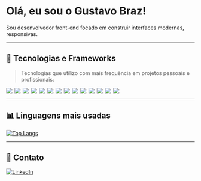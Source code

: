 # Olá, eu sou o Gustavo Braz!

Sou desenvolvedor front-end focado em construir interfaces modernas, responsivas.

---

## 🚀 Tecnologias e Frameworks

> Tecnologias que utilizo com mais frequência em projetos pessoais e profissionais:

<div style="display: flex; flex-wrap: wrap; gap: 6px; margin-top: 10px;">

<img src="https://img.shields.io/badge/HTML5-E34F26?style=for-the-badge&logo=html5&logoColor=white">
<img src="https://img.shields.io/badge/CSS3-1572B6?style=for-the-badge&logo=css3&logoColor=white">
<img src="https://img.shields.io/badge/JavaScript-323330?style=for-the-badge&logo=javascript&logoColor=F7DF1E">
<img src="https://img.shields.io/badge/TypeScript-007ACC?style=for-the-badge&logo=typescript&logoColor=white">
<img src="https://img.shields.io/badge/React-20232A?style=for-the-badge&logo=react&logoColor=61DAFB">
<img src="https://img.shields.io/badge/Next.js-000000?style=for-the-badge&logo=nextdotjs&logoColor=white">
<img src="https://img.shields.io/badge/Tailwind_CSS-38B2AC?style=for-the-badge&logo=tailwind-css&logoColor=white">
<img src="https://img.shields.io/badge/React_Query-FF4154?style=for-the-badge&logo=react-query&logoColor=white">
<img src="https://img.shields.io/badge/Redux-593D88?style=for-the-badge&logo=redux&logoColor=white">
<img src="https://img.shields.io/badge/Svelte-FF3E00?style=for-the-badge&logo=svelte&logoColor=white">
<img src="https://img.shields.io/badge/GraphQL-E10098?style=for-the-badge&logo=graphql&logoColor=white">
<img src="https://img.shields.io/badge/Vite-646CFF?style=for-the-badge&logo=vite&logoColor=white">
<img src="https://img.shields.io/badge/Zod-3B82F6?style=for-the-badge&logoColor=white">
<img src="https://img.shields.io/badge/AntDesign-0170FE?style=for-the-badge&logo=ant-design&logoColor=white">

</div>

---

## 📊 Linguagens mais usadas

[![Top Langs](https://github-readme-stats.vercel.app/api/top-langs/?username=GustavoBrazThomaz&layout=compact&theme=radical)](https://github.com/anuraghazra/github-readme-stats)

---

## 📎 Contato

[![LinkedIn](https://img.shields.io/badge/LinkedIn-0077B5?style=for-the-badge&logo=linkedin&logoColor=white)](https://www.linkedin.com/in/gustavobrazdev/)



